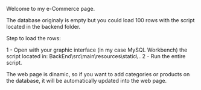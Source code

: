 Welcome to my e-Commerce page.

The database originaly is empty but you could load 100 rows with the script located in the backend folder.

Step to load the rows: 

1 - Open with your graphic interface (in my case MySQL Workbench) the script located in: BackEnd\src\main\resources\static\ .
2 - Run the entire script.

The web page is dinamic, so if you want to add categories or products on the database, it will be automatically updated into the web page.
